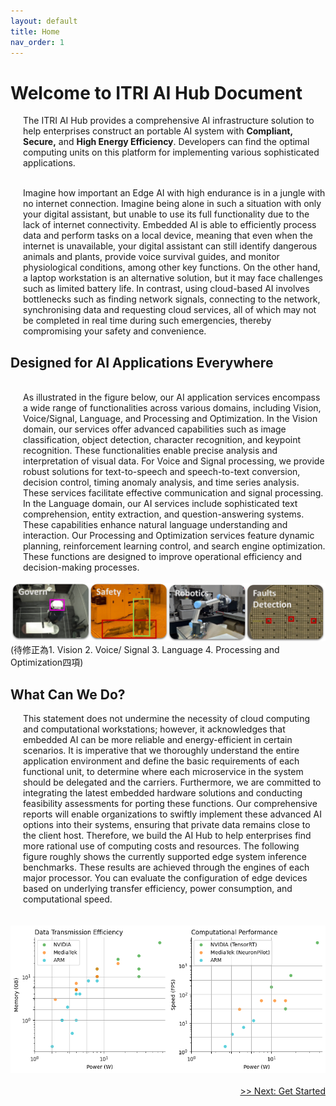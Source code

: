 ```yaml
---
layout: default
title: Home
nav_order: 1
---
```


# Welcome to ITRI AI Hub Document

<p>
<div style="margin-left: 20px;">
The ITRI AI Hub provides a comprehensive AI infrastructure solution to help enterprises construct an portable AI system with <b>Compliant, Secure,</b> and <b>High Energy Efficiency</b>. Developers can find the optimal computing units on this platform for implementing various sophisticated applications.
</div>
</p>

<div style="margin-left: 20px;">
<br>Imagine how important an Edge AI with high endurance is in a jungle with no internet connection. Imagine being alone in such a situation with only your digital assistant, but unable to use its full functionality due to the lack of internet connectivity. Embedded AI is able to efficiently process data and perform tasks on a local device, meaning that even when the internet is unavailable, your digital assistant can still identify dangerous animals and plants, provide voice survival guides, and monitor physiological conditions, among other key functions. On the other hand, a laptop workstation is an alternative solution, but it may face challenges such as limited battery life. In contrast, using cloud-based AI involves bottlenecks such as finding network signals, connecting to the network, synchronising data and requesting cloud services, all of which may not be completed in real time during such emergencies, thereby compromising your safety and convenience.
</div>


## **Designed for AI Applications Everywhere**

<div style="margin-left: 20px;">
<br>As illustrated in the figure below, our AI application services encompass a wide range of functionalities across various domains, including Vision, Voice/Signal, Language, and Processing and Optimization. In the Vision domain, our services offer advanced capabilities such as image classification, object detection, character recognition, and keypoint recognition. These functionalities enable precise analysis and interpretation of visual data. For Voice and Signal processing, we provide robust solutions for text-to-speech and speech-to-text conversion, decision control, timing anomaly analysis, and time series analysis. These services facilitate effective communication and signal processing. In the Language domain, our AI services include sophisticated text comprehension, entity extraction, and question-answering systems. These capabilities enhance natural language understanding and interaction. Our Processing and Optimization services feature dynamic planning, reinforcement learning control, and search engine optimization. These functions are designed to improve operational efficiency and decision-making processes.</div>

<br>
<div align="center"><img src="./assets/images/tasks.png" width="720"/></div>
(待修正為1. Vision 2. Voice/ Signal 3. Language 4. Processing and Optimization四項)

## **What Can We Do?**

<div style="margin-left: 20px;">
This statement does not undermine the necessity of cloud computing and computational workstations; however, it acknowledges that embedded AI can be more reliable and energy-efficient in certain scenarios. It is imperative that we thoroughly understand the entire application environment and define the basic requirements of each functional unit, to determine where each microservice in the system should be delegated and the carriers. Furthermore, we are committed to integrating the latest embedded hardware solutions and conducting feasibility assessments for porting these functions. Our comprehensive reports will enable organizations to swiftly implement these advanced AI options into their systems, ensuring that private data remains close to the client host. Therefore, we build the AI Hub to help enterprises find more rational use of computing costs and resources. The following figure roughly shows the currently supported edge system inference benchmarks. These results are achieved through the engines of each major processor. You can evaluate the configuration of edge devices based on underlying transfer efficiency, power consumption, and computational speed.</div><br>
</div><br>

<div align="center"><img src="./assets/images/metric.png" width="720"/></div>
<br>
<div align="right"><a href="https://r300-ai.github.io/ITRI-AI-Hub/docs/pages/get-started.html"> >> Next: Get Started</a></div>
